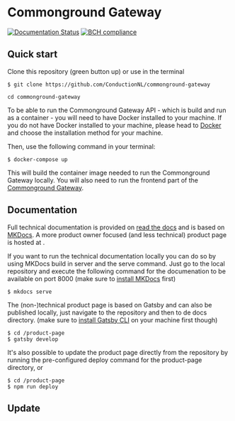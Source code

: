 # Commonground Gateway

[![Documentation Status](https://readthedocs.org/projects/commonground-gateway/badge/?version=latest)](https://commonground-gateway.readthedocs.io/en/latest/?badge=latest)
[![BCH compliance](https://bettercodehub.com/edge/badge/ConductionNL/commonground-gateway?branch=master)](https://bettercodehub.com/)

## Quick start

Clone this repository (green button up) or use in the terminal

```cli
$ git clone https://github.com/ConductionNL/commonground-gateway

cd commonground-gateway
```

To be able to run the Commonground Gateway API - which is build and run as a container - you will need to have Docker
installed to your machine. If you do not have Docker installed to your machine, please head to [Docker](https://docs.docker.com/get-started/) and choose the installation method for your machine.

Then, use the following command in your terminal:

```cli
$ docker-compose up
```

This will build the container image needed to run the Commonground Gateway locally. You will also need to run the frontend part of the [Commonground Gateway](https://www.mkdocs.org/user-guide/installation/).

## Documentation

Full technical documentation is provided on [read the docs](https://commonground-gateway.readthedocs.io/) and is based on [MKDocs](https://www.mkdocs.org/). A more product owner focused (and less technical) product page is hosted at []().

If you want to run the technical documentation locally you can do so by using MKDocs build in server and the serve command. Just go to the local repository and execute the following command for the documenation to be available on port 8000 (make sure to [install MKDocs](https://www.mkdocs.org/user-guide/installation/) first)

```cli
$ mkdocs serve
```

The (non-)technical product page is based on Gatsby and can also be published locally, just navigate to the repository and then to de docs directory. (make sure to [install Gatsby CLI](https://www.gatsbyjs.com/docs/tutorial/part-0/#gatsby-cli) on your machine first though)

```cli
$ cd /product-page
$ gatsby develop
```

It's also possible to update the product page directly from the repository by running the pre-configured deploy command for the product-page directory, or

```cli
$ cd /product-page
$ npm run deploy
```

## Update

